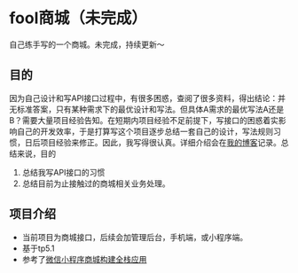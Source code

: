 fool商城（未完成）
===============

自己练手写的一个商城。未完成，持续更新～

## 目的
因为自己设计和写API接口过程中，有很多困惑，查阅了很多资料，得出结论：并无标准答案，只有某种需求下的最优设计和写法。但具体A需求的最优写法A还是B？需要大量项目经验告知。在短期内项目经验不足前提下，写接口的困惑着实影响自己的开发效率，于是打算写这个项目逐步总结一套自己的设计，写法规则习惯，日后项目经验来修正。因此，我写得很认真。详细介绍会在[我的博客](https://blog.csdn.net/KBellX)记录。总结来说，目的
1. 总结我写API接口的习惯
2. 总结目前为止接触过的商城相关业务处理。

## 项目介绍
+ 当前项目为商城接口，后续会加管理后台，手机端，或小程序端。
+ 基于tp5.1
+ 参考了[微信小程序商城构建全栈应用](https://coding.imooc.com/class/97.html)
